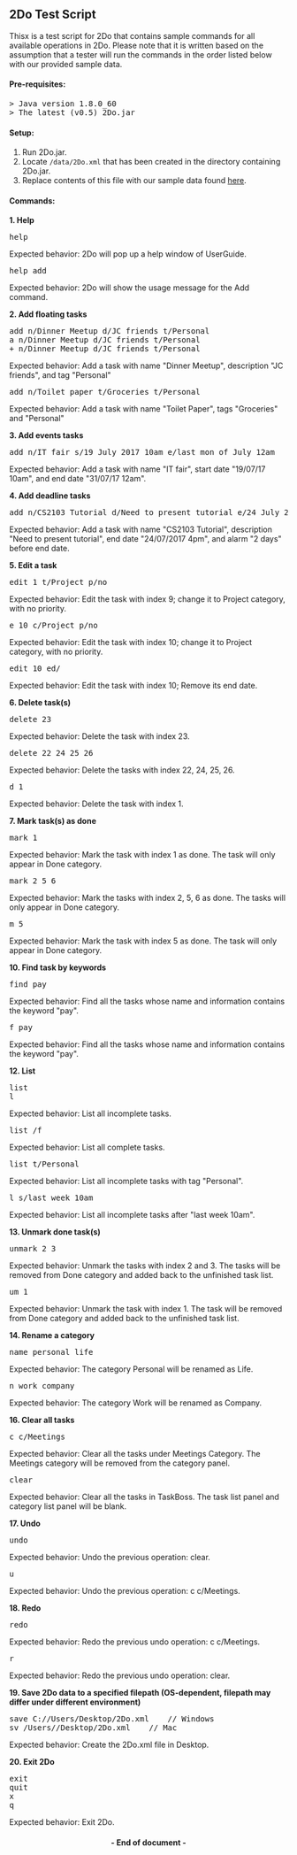 ## 2Do Test Script

Thisx is a test script for 2Do that contains sample commands for all available operations in 2Do. Please note that it is written based on the assumption that a tester will run the commands in the order listed below with our provided sample data.

#### Pre-requisites:
<pre>
> Java version 1.8.0_60
> The latest (v0.5) 2Do.jar
</pre>

#### Setup:
1. Run 2Do.jar.
2. Locate `/data/2Do.xml` that has been created in the directory containing 2Do.jar.
3. Replace contents of this file with our sample data found [here](https://github.com/CS2103JUN2017-T3/main/blob/master/src/test/data/ManualTesting/SampleData.xml).

#### Commands:
**1. Help**
<pre>
help
</pre>
Expected behavior: 2Do will pop up a help window of UserGuide.
<pre>
help add
</pre>
Expected behavior: 2Do will show the usage message for the Add command.

**2. Add floating tasks**
<pre>
add n/Dinner Meetup d/JC friends t/Personal
a n/Dinner Meetup d/JC friends t/Personal
+ n/Dinner Meetup d/JC friends t/Personal
</pre>
Expected behavior: Add a task with name "Dinner Meetup", description "JC friends", and tag "Personal"
<pre>
add n/Toilet paper t/Groceries t/Personal
</pre>
Expected behavior: Add a task with name "Toilet Paper", tags "Groceries" and "Personal"

**3. Add events tasks**
<pre>
add n/IT fair s/19 July 2017 10am e/last mon of July 12am
</pre>
Expected behavior: Add a task with name "IT fair", start date "19/07/17 10am", and end date "31/07/17 12am".

**4. Add deadline tasks**
<pre>
add n/CS2103 Tutorial d/Need to present tutorial e/24 July 2017 4pm a/2 days
</pre>
Expected behavior: Add a task with name "CS2103 Tutorial", description "Need to present tutorial", end date "24/07/2017 4pm", and alarm "2 days" before end date.

[//]: # (Need test cases)

**5. Edit a task**
<pre>
edit 1 t/Project p/no
</pre>
Expected behavior: Edit the task with index 9; change it to Project category, with no priority.
<pre>
e 10 c/Project p/no
</pre>
Expected behavior: Edit the task with index 10; change it to Project category, with no priority.
<pre>
edit 10 ed/
</pre>
Expected behavior: Edit the task with index 10; Remove its end date.

[//]: # (Need test cases)

**6. Delete task(s)**
<pre>
delete 23
</pre>
Expected behavior: Delete the task with index 23.
<pre>
delete 22 24 25 26
</pre>
Expected behavior: Delete the tasks with index 22, 24, 25, 26.
<pre>
d 1
</pre>
Expected behavior: Delete the task with index 1.

[//]: # (Need test cases)

**7. Mark task(s) as done**
<pre>
mark 1
</pre>
Expected behavior: Mark the task with index 1 as done. The task will only appear in Done category.
<pre>
mark 2 5 6
</pre>
Expected behavior: Mark the tasks with index 2, 5, 6 as done. The tasks will only appear in Done category.
<pre>
m 5
</pre>
Expected behavior: Mark the task with index 5 as done. The task will only appear in Done category.

[//]: # (Need test cases)

**10. Find task by keywords**
<pre>
find pay
</pre>
Expected behavior: Find all the tasks whose name and information contains the keyword "pay".
<pre>
f pay
</pre>
Expected behavior: Find all the tasks whose name and information contains the keyword "pay".

**12. List**
<pre>
list
l
</pre>
Expected behavior: List all incomplete tasks.
<pre>
list /f
</pre>
Expected behavior: List all complete tasks.
<pre>
list t/Personal
</pre>
Expected behavior: List all incomplete tasks with tag "Personal".
<pre>
l s/last week 10am
</pre>
Expected behavior: List all incomplete tasks after "last week 10am".

**13. Unmark done task(s)**
<pre>
unmark 2 3
</pre>
Expected behavior: Unmark the tasks with index 2 and 3.
                  The tasks will be removed from Done category and added back to the unfinished task list.
<pre>
um 1
</pre>
Expected behavior: Unmark the task with index 1.
                   The task will be removed from Done category and added back to the unfinished task list.

**14. Rename a category**
<pre>
name personal life
</pre>
Expected behavior: The category Personal will be renamed as Life.
<pre>
n work company
</pre>
Expected behavior: The category Work will be renamed as Company.

**16. Clear all tasks**
<pre>
c c/Meetings
</pre>
Expected behavior: Clear all the tasks under Meetings Category.
                   The Meetings category will be removed from the category panel.
<pre>
clear
</pre>
Expected behavior: Clear all the tasks in TaskBoss.
                   The task list panel and category list panel will be blank.

**17. Undo**
<pre>
undo
</pre>
Expected behavior: Undo the previous operation: clear.
<pre>
u
</pre>
Expected behavior: Undo the previous operation: c c/Meetings.

**18. Redo**
<pre>
redo
</pre>
Expected behavior: Redo the previous undo operation: c c/Meetings.
<pre>
r
</pre>
Expected behavior: Redo the previous undo operation: clear.

**19. Save 2Do data to a specified filepath (OS-dependent, filepath may differ under different environment)**
<pre>
save C://Users/Desktop/2Do.xml    // Windows
sv /Users/<Username>/Desktop/2Do.xml    // Mac
</pre>
Expected behavior: Create the 2Do.xml file in Desktop.

**20. Exit 2Do**
<pre>
exit
quit
x
q
</pre>
Expected behavior: Exit 2Do.

<h4 align="center">- End of document -</h4>
